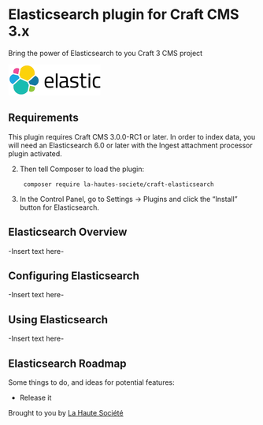 # Elasticsearch plugin for Craft CMS 3.x

Bring the power of Elasticsearch to you Craft 3 CMS project

![Screenshot](resources/img/plugin-logo.png)

## Requirements

This plugin requires Craft CMS 3.0.0-RC1 or later.
In order to index data, you will need an Elasticsearch 6.0 or later with the Ingest attachment processor plugin activated.

2. Then tell Composer to load the plugin:

        composer require la-hautes-societe/craft-elasticsearch

3. In the Control Panel, go to Settings → Plugins and click the “Install” button for Elasticsearch.

## Elasticsearch Overview

-Insert text here-

## Configuring Elasticsearch

-Insert text here-

## Using Elasticsearch

-Insert text here-

## Elasticsearch Roadmap

Some things to do, and ideas for potential features:

* Release it

Brought to you by [La Haute Société](https://www.lahautesociete.com)

